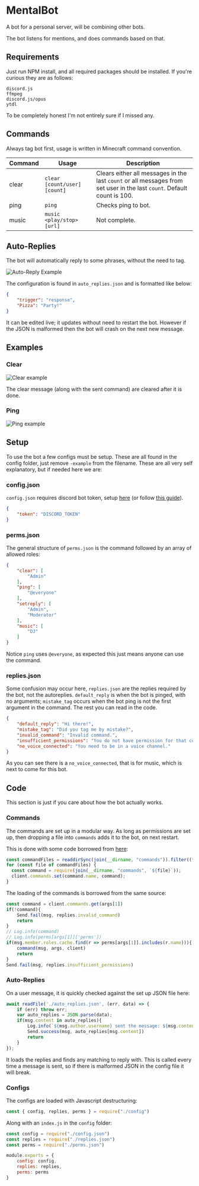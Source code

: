 # MentalBot

A bot for a personal server, will be combining other bots.

The bot listens for mentions, and does commands based on that.

## Requirements

Just run NPM install, and all required packages should be installed. If you're curious they are as follows:

```
discord.js
ffmpeg
discord.js/opus
ytdl
```

To be completely honest I'm not entirely sure if I missed any.

## Commands

Always tag bot first, usage is written in Minecraft command convention.

| **Command** | **Usage** | **Description** |
| ---------------------------- | ---------------------------- | --------------------- |
| clear       | `clear [count/user] [count]` | Clears either all messages in the last `count` or all messages from set user in the last `count`. Default count is 100. |
| ping        | `ping` | Checks ping to bot. |
| music | `music <play/stop> [url]` | Not complete. |

## Auto-Replies

The bot will automatically reply to some phrases, without the need to tag.

![Auto-Reply Example](https://i.imgur.com/0MAFzWp.png)

The configuration is found in `auto_replies.json` and is formatted like below:

```json
{
	"trigger": "response",
    "Pizza": "Party!"
}
```

It can be edited live; it updates without need to restart the bot. However if the JSON is malformed then the bot will crash on the next new message.

## Examples
### Clear
![Clear example](https://imgur.com/nPNe3sQ.png)

The clear message (along with the sent command) are cleared after it is done.

### Ping
![Ping example](https://i.imgur.com/9tn5vuh.png)

## Setup

To use the bot a few configs must be setup. These are all found in the config folder, just remove `‑example` from the filename. These are all very self explanatory, but if needed here we are:

### config.json

`config.json` requires discord bot token, setup [here](https://discord.com/developers/applications/) (or follow [this guide](https://www.digitalocean.com/community/tutorials/how-to-build-a-discord-bot-with-node-js)).

```json
{
    "token": "DISCORD_TOKEN"
}
```

### perms.json

The general structure of `perms.json` is the command followed by an array of allowed roles:

```json
{
	"clear": [
		"Admin"
	],
	"ping": [
		"@everyone"
	],
	"setreply": [
		"Admin",
		"Moderator"
	],
    "music": [
        "DJ"
    ]
}
```

Notice `ping` uses `@everyone`, as expected this just means anyone can use the command.

### replies.json

Some confusion may occur here, `replies.json` are the replies required by the bot, not the autoreplies. `default_reply` is when the bot is pinged, with no arguments; `mistake_tag` occurs when the bot ping is not the first argument in the command. The rest you can read in the code.

```json
{
	"default_reply": "Hi there!",
	"mistake_tag": "Did you tag me by mistake?",
	"invalid_command": "Invalid command.",
	"insufficient_permissions": "You do not have permission for that command.",
	"no_voice_connected": "You need to be in a voice channel."
}
```

As you can see there is a `no_voice_connected`, that is for music, which is next to come for this bot.

## Code

This section is just if you care about how the bot actually works.

### Commands

The commands are set up in a modular way. As long as permissions are set up, then dropping a file into `commands` adds it to the bot, on next restart.

This is done with some code borrowed from [here](https://github.com/eritislami/evobot/blob/master/index.js):

```javascript
const commandFiles = readdirSync(join(__dirname, "commands")).filter((file) => file.endsWith(".js"));
for (const file of commandFiles) {
  const command = require(join(__dirname, "commands", `${file}`));
  client.commands.set(command.name, command);
}
```

The loading of the commands is borrowed from the same source:

```js
const command = client.commands.get(args[1])
if(!command){
    Send.fail(msg, replies.invalid_command)
    return
}
// Log.info(command)
// Log.info(perms[args[1]]['perms'])
if(msg.member.roles.cache.find(r => perms[args[1]].includes(r.name))){
    command(msg, args, client)
    return
}
Send.fail(msg, replies.insufficient_permissions)
```

### Auto-Replies

On a user message, it is quickly checked against the set up JSON file here:

```javascript
await readFile('./auto_replies.json', (err, data) => {
    if (err) throw err;
    var auto_replies = JSON.parse(data);
    if(msg.content in auto_replies){
        Log.info(`${msg.author.username} sent the message: ${msg.content}`)
        Send.success(msg, auto_replies[msg.content])
        return
    }
});
```

It loads the replies and finds any matching to reply with. This is called every time a message is sent, so if there is malformed JSON in the config file it will break.

### Configs

The configs are loaded with Javascript destructuring:

```js
const { config, replies, perms } = require("./config")
```

Along with an `index.js` in the `config` folder:

```js
const config = require("./config.json")
const replies = require("./replies.json")
const perms = require("./perms.json")

module.exports = {
	config: config,
	replies: replies,
	perms: perms
}
```
